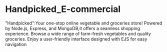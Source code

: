 # Handpicked_E-commercial
"Handpicked":Your one-stop online vegetable and groceries store! Powered by Node.js, Express, and MongoDB,it offers a seamless shopping experience. Browse a wide range of farm-fresh vegetables and quality groceries. Enjoy a user-friendly interface designed with EJS for easy navigation
